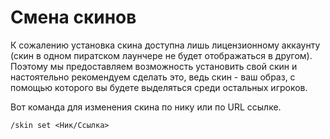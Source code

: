  # Смена скинов 

К сожалению установка скина доступна лишь лицензионному аккаунту (скин в одном пиратском лаунчере не будет отображаться в другом). Поэтому мы предоставляем возможность установить свой скин и настоятельно рекомендуем сделать это, ведь скин - ваш образ, с помощью которого вы будете выделяться среди остальных игроков.

Вот команда для изменения скина по нику или по URL ссылке.

`/skin set <Ник/Ссылка>`
